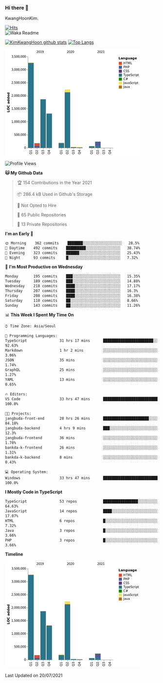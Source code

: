 ### Hi there 👋

KwangHoonKim.

[![Hits](https://hits.seeyoufarm.com/api/count/incr/badge.svg?url=https%3A%2F%2Fgithub.com%2Frhkdgns95)](https://hits.seeyoufarm.com)  
![Waka Readme](https://github.com/rhkdgns95/rhkdgns95/workflows/Waka%20Readme/badge.svg)

[![KimKwangHoon github stats](https://github-readme-stats.vercel.app/api?username=rhkdgns95&show_icons=true)](https://github.com/rhkdgns95/github-readme-stats)   [![Top Langs](https://github-readme-stats.vercel.app/api/top-langs/?username=rhkdgns95&layout=compact)](https://github.com/rhkdgns95/github-readme-stats)   


![Chart not found](https://raw.githubusercontent.com/rhkdgns95/rhkdgns95/master/charts/bar_graph.png) 



<!--START_SECTION:waka-->
![Profile Views](http://img.shields.io/badge/Profile%20Views-1-blue)

**🐱 My Github Data** 

> 🏆 154 Contributions in the Year 2021
 > 
> 📦 286.4 kB Used in Github's Storage 
 > 
> 🚫 Not Opted to Hire
 > 
> 📜 65 Public Repositories 
 > 
> 🔑 13 Private Repositories  
 > 
**I'm an Early 🐤** 

```text
🌞 Morning    362 commits    ███████░░░░░░░░░░░░░░░░░░   28.5% 
🌆 Daytime    492 commits    █████████░░░░░░░░░░░░░░░░   38.74% 
🌃 Evening    323 commits    ██████░░░░░░░░░░░░░░░░░░░   25.43% 
🌙 Night      93 commits     █░░░░░░░░░░░░░░░░░░░░░░░░   7.32%

```
📅 **I'm Most Productive on Wednesday** 

```text
Monday       195 commits    ███░░░░░░░░░░░░░░░░░░░░░░   15.35% 
Tuesday      189 commits    ███░░░░░░░░░░░░░░░░░░░░░░   14.88% 
Wednesday    218 commits    ████░░░░░░░░░░░░░░░░░░░░░   17.17% 
Thursday     207 commits    ████░░░░░░░░░░░░░░░░░░░░░   16.3% 
Friday       208 commits    ████░░░░░░░░░░░░░░░░░░░░░   16.38% 
Saturday     110 commits    ██░░░░░░░░░░░░░░░░░░░░░░░   8.66% 
Sunday       143 commits    ██░░░░░░░░░░░░░░░░░░░░░░░   11.26%

```


📊 **This Week I Spent My Time On** 

```text
⌚︎ Time Zone: Asia/Seoul

💬 Programming Languages: 
TypeScript               31 hrs 17 mins      ███████████████████████░░   92.63% 
Markdown                 1 hr 2 mins         ░░░░░░░░░░░░░░░░░░░░░░░░░   3.06% 
JSON                     35 mins             ░░░░░░░░░░░░░░░░░░░░░░░░░   1.74% 
GraphQL                  25 mins             ░░░░░░░░░░░░░░░░░░░░░░░░░   1.27% 
YAML                     13 mins             ░░░░░░░░░░░░░░░░░░░░░░░░░   0.65%

🔥 Editors: 
VS Code                  33 hrs 47 mins      █████████████████████████   100.0%

🐱‍💻 Projects: 
jangbuda-front-end       28 hrs 26 mins      █████████████████████░░░░   84.18% 
jangbuda-backend         4 hrs 9 mins        ███░░░░░░░░░░░░░░░░░░░░░░   12.3% 
jangbuda-frontend        36 mins             ░░░░░░░░░░░░░░░░░░░░░░░░░   1.78% 
bankda-k-frontend        26 mins             ░░░░░░░░░░░░░░░░░░░░░░░░░   1.31% 
bankda-k-backend         8 mins              ░░░░░░░░░░░░░░░░░░░░░░░░░   0.43%

💻 Operating System: 
Windows                  33 hrs 47 mins      █████████████████████████   100.0%

```

**I Mostly Code in TypeScript** 

```text
TypeScript               53 repos            ████████████████░░░░░░░░░   64.63% 
JavaScript               14 repos            ████░░░░░░░░░░░░░░░░░░░░░   17.07% 
HTML                     6 repos             █░░░░░░░░░░░░░░░░░░░░░░░░   7.32% 
Java                     3 repos             █░░░░░░░░░░░░░░░░░░░░░░░░   3.66% 
PHP                      3 repos             █░░░░░░░░░░░░░░░░░░░░░░░░   3.66%

```


**Timeline**

![Chart not found](https://raw.githubusercontent.com/rhkdgns95/rhkdgns95/master/charts/bar_graph.png) 


 Last Updated on 20/07/2021
<!--END_SECTION:waka-->
